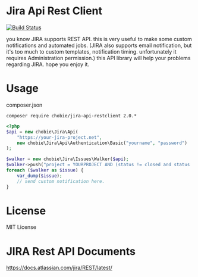 # Jira Api Rest Client

[![Build Status](https://secure.travis-ci.org/chobie/jira-api-restclient.png)](http://travis-ci.org/chobie/jira-api-restclient)


you know JIRA supports REST API. this is very useful to make some custom notifications and automated jobs.
(JIRA also supports email notification, but it's too much to custom templates, notification timing. unfortunately it requires Administration permission.)
this API library will help your problems regarding JIRA. hope you enjoy it.

# Usage

composer.json

```
composer require chobie/jira-api-restclient 2.0.*
```


````php
<?php
$api = new chobie\Jira\Api(
    "https://your-jira-project.net",
    new chobie\Jira\Api\Authentication\Basic("yourname", "password")
);

$walker = new chobie\Jira\Issues\Walker($api);
$walker->push("project = YOURPROJECT AND (status != closed and status != resolved) ORDER BY priority DESC");
foreach ($walker as $issue) {
    var_dump($issue);
    // send custom notification here.
}
````

# License

MIT License

# JIRA Rest API Documents

https://docs.atlassian.com/jira/REST/latest/
